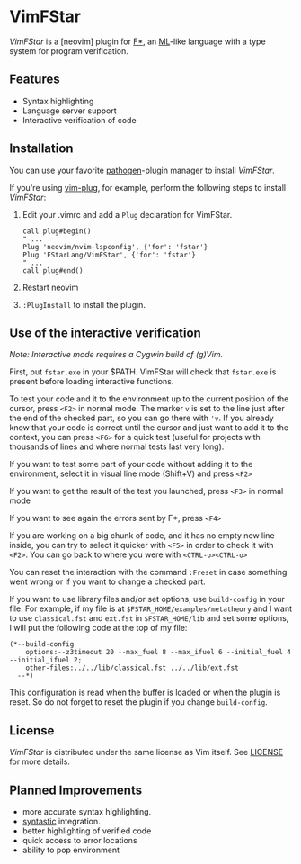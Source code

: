 # VimFStar

*VimFStar* is a [neovim] plugin for [F*], an [ML]-like language with a type system for program verification.

## Features

- Syntax highlighting
- Language server support
- Interactive verification of code

## Installation

You can use your favorite [pathogen]-plugin manager to install *VimFStar*. 

If you're using [vim-plug], for example, perform the following steps to install *VimFStar*:

1. Edit your .vimrc and add a `Plug` declaration for VimFStar.

	```vim
	call plug#begin()
	" ...
	Plug 'neovim/nvim-lspconfig', {'for': 'fstar'}
	Plug 'FStarLang/VimFStar', {'for': 'fstar'}
	" ...
	call plug#end()
	```

2. Restart neovim
3. `:PlugInstall` to install the plugin.

## Use of the interactive verification

*Note: Interactive mode requires a Cygwin build of (g)Vim.*

First, put ```fstar.exe``` in your $PATH. VimFStar will check that ```fstar.exe``` is present before loading interactive functions.

To test your code and it to the environment up to the current position of the cursor, press ```<F2>``` in normal mode. The marker ```v``` is set to the line just after the end of the checked part, so you can go there with ```'v```. If you already know that your code is correct until the cursor and just want to add it to the context, you can press ```<F6>``` for a quick test (useful for projects with thousands of lines and where normal tests last very long).

If you want to test some part of your code without adding it to the environment, select it in visual line mode (Shift+V) and press ```<F2>```

If you want to get the result of the test you launched, press ```<F3>``` in normal mode

If you want to see again the errors sent by F*, press ```<F4>```

If you are working on a big chunk of code, and it has no empty new line inside, you can try to select it quicker with ```<F5>``` in order to check it with ```<F2>```. You can go back to where you were with ```<CTRL-o><CTRL-o>``` 

You can reset the interaction with the command ```:Freset``` in case something went wrong or if
you want to change a checked part.

If you want to use library files and/or set options, use ```build-config``` in your file. For example, if my file is at ```$FSTAR_HOME/examples/metatheory``` and I want to use ```classical.fst``` and ```ext.fst``` in ```$FSTAR_HOME/lib``` and set some options, I will put the following code at the top of my file:

```fstar
(*--build-config
    options:--z3timeout 20 --max_fuel 8 --max_ifuel 6 --initial_fuel 4 --initial_ifuel 2;
    other-files:../../lib/classical.fst ../../lib/ext.fst
  --*)
```

This configuration is read when the buffer is loaded or when the plugin is reset. So do not forget to reset the plugin if you change `build-config`.

## License

*VimFStar* is distributed under the same license as Vim itself. See [LICENSE] for more details.

## Planned Improvements

- more accurate syntax highlighting.
- [syntastic] integration.
- better highlighting of verified code
- quick access to error locations
- ability to pop environment

[ML]:http://en.wikipedia.org/wiki/ML_(programming_language)
[Vim]: http://www.vim.org
[F*]: http://www.fstar-lang.org
[vim-plug]: https://github.com/junegunn/vim-plug
[pathogen]: https://github.com/tpope/vim-pathogen
[syntastic]: https://github.com/scrooloose/syntastic
[Vim's OCaml syntax file]: https://github.com/vim/vim/blob/master/runtime/syntax/ocaml.vim
[LICENSE]: http://github.com/FStarLang/VimFStar/blob/master/LICENSE
